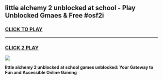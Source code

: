 
## little alchemy 2 unblocked at school - Play Unblocked Gmaes & Free #osf2i
<h3>
<a href="https://news.freeplayer.one?title=little_alchemy_2_unblocked_at_school&ref=03M">CLICK TO PLAY</a></h3>
<hr>

<h3>
<a href="https://news.freeplayer.one?title=little_alchemy_2_unblocked_at_school&ref=03M">CLICK 2 PLAY</a>
  
</h3>

<a href="https://news.freeplayer.one?title=little_alchemy_2_unblocked_at_school&ref=03M"><img src="https://clearcache.store/games.png"></a>


**little alchemy 2 unblocked at school games unblocked: Your Gateway to Fun and Accessible Online Gaming**
